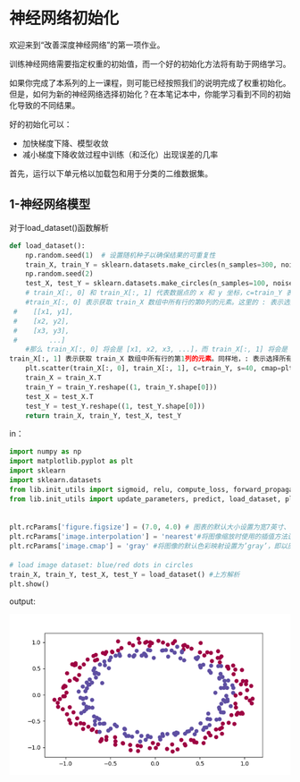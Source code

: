 # 神经网络初始化

欢迎来到“改善深度神经网络”的第一项作业。

训练神经网络需要指定权重的初始值，而一个好的初始化方法将有助于网络学习。

如果你完成了本系列的上一课程，则可能已经按照我们的说明完成了权重初始化。但是，如何为新的神经网络选择初始化？在本笔记本中，你能学习看到不同的初始化导致的不同结果。

好的初始化可以：

- 加快梯度下降、模型收敛
- 减小梯度下降收敛过程中训练（和泛化）出现误差的几率

首先，运行以下单元格以加载包和用于分类的二维数据集。

## 1-神经网络模型

对于load_dataset()函数解析

```PYTHON
def load_dataset():
    np.random.seed(1)  # 设置随机种子以确保结果的可重复性
    train_X, train_Y = sklearn.datasets.make_circles(n_samples=300, noise=.05)# 生成300个训练样本
    np.random.seed(2)
    test_X, test_Y = sklearn.datasets.make_circles(n_samples=100, noise=.05)
    # train_X[:, 0] 和 train_X[:, 1] 代表数据点的 x 和 y 坐标，c=train_Y 表示颜色，根据train_Y为不同类别的点着色，s=40点的大小，cmap=plt.cm.Spectral 指定了一个颜色映射，用于给不同类别的点着不同的颜色。
    #train_X[:, 0] 表示获取 train_X 数组中所有行的第0列的元素。这里的 : 表示选择所有行，而 0 表示选择第0列。train_X 是一个二维数组，其中每一行代表一个数据点，第0列和第1列分别代表数据点的x坐标和y坐标。
 #    [[x1, y1],
 #    [x2, y2],
 #    [x3, y3],
 #        ...]
    #那么 train_X[:, 0] 将会是 [x1, x2, x3, ...]，而 train_X[:, 1] 将会是 [y1, y2, y3, ...]。
train_X[:, 1] 表示获取 train_X 数组中所有行的第1列的元素。同样地，: 表示选择所有行，1 表示选择第1列。
    plt.scatter(train_X[:, 0], train_X[:, 1], c=train_Y, s=40, cmap=plt.cm.Spectral);
    train_X = train_X.T
    train_Y = train_Y.reshape((1, train_Y.shape[0]))
    test_X = test_X.T
    test_Y = test_Y.reshape((1, test_Y.shape[0]))
    return train_X, train_Y, test_X, test_Y
```

in：

```python
import numpy as np
import matplotlib.pyplot as plt
import sklearn
import sklearn.datasets
from lib.init_utils import sigmoid, relu, compute_loss, forward_propagation, backward_propagation
from lib.init_utils import update_parameters, predict, load_dataset, plot_decision_boundary, predict_dec


plt.rcParams['figure.figsize'] = (7.0, 4.0) # 图表的默认大小设置为宽7英寸、高4英寸。
plt.rcParams['image.interpolation'] = 'nearest'#将图像缩放时使用的插值方法设置为’nearest’，意味着在缩放图像的区域内，将使用原始像素值，这会导致图像看起来像块状，没有平滑处理。
plt.rcParams['image.cmap'] = 'gray' #将图像的默认色彩映射设置为’gray’，即以灰度模式显示图像。

# load image dataset: blue/red dots in circles
train_X, train_Y, test_X, test_Y = load_dataset() #上方解析
plt.show()
```

output:

![image-20240610135848779](images/image-20240610135848779.png)

